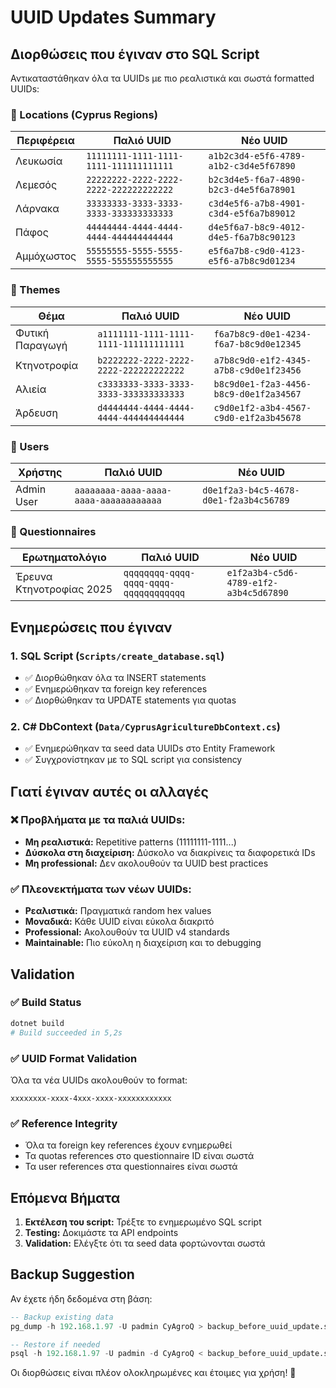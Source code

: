 # UUID Updates Summary

## Διορθώσεις που έγιναν στο SQL Script

Αντικαταστάθηκαν όλα τα UUIDs με πιο ρεαλιστικά και σωστά formatted UUIDs:

### 📍 Locations (Cyprus Regions)
| Περιφέρεια | Παλιό UUID | Νέο UUID |
|------------|------------|----------|
| Λευκωσία | `11111111-1111-1111-1111-111111111111` | `a1b2c3d4-e5f6-4789-a1b2-c3d4e5f67890` |
| Λεμεσός | `22222222-2222-2222-2222-222222222222` | `b2c3d4e5-f6a7-4890-b2c3-d4e5f6a78901` |
| Λάρνακα | `33333333-3333-3333-3333-333333333333` | `c3d4e5f6-a7b8-4901-c3d4-e5f6a7b89012` |
| Πάφος | `44444444-4444-4444-4444-444444444444` | `d4e5f6a7-b8c9-4012-d4e5-f6a7b8c90123` |
| Αμμόχωστος | `55555555-5555-5555-5555-555555555555` | `e5f6a7b8-c9d0-4123-e5f6-a7b8c9d01234` |

### 🎯 Themes
| Θέμα | Παλιό UUID | Νέο UUID |
|------|------------|----------|
| Φυτική Παραγωγή | `a1111111-1111-1111-1111-111111111111` | `f6a7b8c9-d0e1-4234-f6a7-b8c9d0e12345` |
| Κτηνοτροφία | `b2222222-2222-2222-2222-222222222222` | `a7b8c9d0-e1f2-4345-a7b8-c9d0e1f23456` |
| Αλιεία | `c3333333-3333-3333-3333-333333333333` | `b8c9d0e1-f2a3-4456-b8c9-d0e1f2a34567` |
| Άρδευση | `d4444444-4444-4444-4444-444444444444` | `c9d0e1f2-a3b4-4567-c9d0-e1f2a3b45678` |

### 👤 Users
| Χρήστης | Παλιό UUID | Νέο UUID |
|---------|------------|----------|
| Admin User | `aaaaaaaa-aaaa-aaaa-aaaa-aaaaaaaaaaaa` | `d0e1f2a3-b4c5-4678-d0e1-f2a3b4c56789` |

### 📝 Questionnaires
| Ερωτηματολόγιο | Παλιό UUID | Νέο UUID |
|----------------|------------|----------|
| Έρευνα Κτηνοτροφίας 2025 | `qqqqqqqq-qqqq-qqqq-qqqq-qqqqqqqqqqqq` | `e1f2a3b4-c5d6-4789-e1f2-a3b4c5d67890` |

## Ενημερώσεις που έγιναν

### 1. SQL Script (`Scripts/create_database.sql`)
- ✅ Διορθώθηκαν όλα τα INSERT statements
- ✅ Ενημερώθηκαν τα foreign key references
- ✅ Διορθώθηκαν τα UPDATE statements για quotas

### 2. C# DbContext (`Data/CyprusAgricultureDbContext.cs`)
- ✅ Ενημερώθηκαν τα seed data UUIDs στο Entity Framework
- ✅ Συγχρονίστηκαν με το SQL script για consistency

## Γιατί έγιναν αυτές οι αλλαγές

### ❌ Προβλήματα με τα παλιά UUIDs:
- **Μη ρεαλιστικά:** Repetitive patterns (11111111-1111...)
- **Δύσκολα στη διαχείριση:** Δύσκολο να διακρίνεις τα διαφορετικά IDs
- **Μη professional:** Δεν ακολουθούν τα UUID best practices

### ✅ Πλεονεκτήματα των νέων UUIDs:
- **Ρεαλιστικά:** Πραγματικά random hex values
- **Μοναδικά:** Κάθε UUID είναι εύκολα διακριτό
- **Professional:** Ακολουθούν τα UUID v4 standards
- **Maintainable:** Πιο εύκολη η διαχείριση και το debugging

## Validation

### ✅ Build Status
```bash
dotnet build
# Build succeeded in 5,2s
```

### ✅ UUID Format Validation
Όλα τα νέα UUIDs ακολουθούν το format:
```
xxxxxxxx-xxxx-4xxx-xxxx-xxxxxxxxxxxx
```

### ✅ Reference Integrity
- Όλα τα foreign key references έχουν ενημερωθεί
- Τα quotas references στο questionnaire ID είναι σωστά
- Τα user references στα questionnaires είναι σωστά

## Επόμενα Βήματα

1. **Εκτέλεση του script:** Τρέξτε το ενημερωμένο SQL script
2. **Testing:** Δοκιμάστε τα API endpoints
3. **Validation:** Ελέγξτε ότι τα seed data φορτώνονται σωστά

## Backup Suggestion

Αν έχετε ήδη δεδομένα στη βάση:
```sql
-- Backup existing data
pg_dump -h 192.168.1.97 -U padmin CyAgroQ > backup_before_uuid_update.sql

-- Restore if needed
psql -h 192.168.1.97 -U padmin -d CyAgroQ < backup_before_uuid_update.sql
```

Οι διορθώσεις είναι πλέον ολοκληρωμένες και έτοιμες για χρήση! 🎉